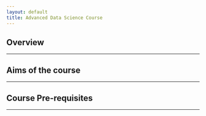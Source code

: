 ```yaml
---
layout: default
title: Advanced Data Science Course
---
```


## Overview


---

## Aims of the course



---

## Course Pre-requisites


 
 ---
 


